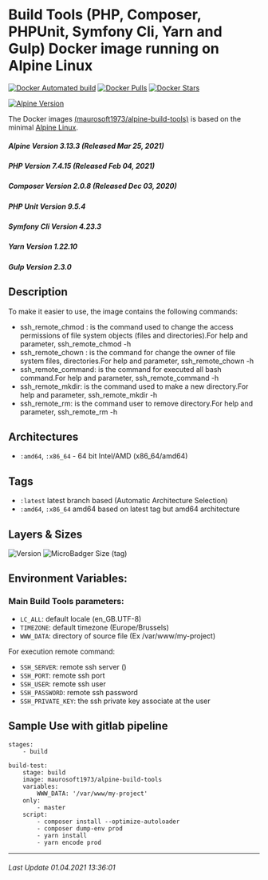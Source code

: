 # Build Tools (PHP, Composer, PHPUnit, Symfony Cli, Yarn and Gulp) Docker image running on Alpine Linux

[![Docker Automated build](https://img.shields.io/docker/automated/maurosoft1973/alpine-build-tools.svg?style=for-the-badge&logo=docker)](https://hub.docker.com/r/maurosoft1973/alpine-build-tools/)
[![Docker Pulls](https://img.shields.io/docker/pulls/maurosoft1973/alpine-build-tools.svg?style=for-the-badge&logo=docker)](https://hub.docker.com/r/maurosoft1973/alpine-build-tools/)
[![Docker Stars](https://img.shields.io/docker/stars/maurosoft1973/alpine-build-tools.svg?style=for-the-badge&logo=docker)](https://hub.docker.com/r/maurosoft1973/alpine-build-tools/)

[![Alpine Version](https://img.shields.io/badge/Alpine%20version-v3.13.3-green.svg?style=for-the-badge)](https://alpinelinux.org/)

The Docker images [(maurosoft1973/alpine-build-tools)](https://hub.docker.com/r/maurosoft1973/alpine-build-tools/) is based on the minimal [Alpine Linux](https://alpinelinux.org/).

##### Alpine Version 3.13.3 (Released Mar 25, 2021)
##### PHP Version 7.4.15 (Released Feb 04, 2021)
##### Composer Version 2.0.8 (Released Dec 03, 2020)
##### PHP Unit Version 9.5.4
##### Symfony Cli Version 4.23.3
##### Yarn Version 1.22.10
##### Gulp Version 2.3.0

## Description

To make it easier to use, the image contains the following commands:
- ssh_remote_chmod : is the command used to change the access permissions of file system objects (files and directories).For help and parameter, ssh_remote_chmod -h
- ssh_remote_chown : is the command for change the owner of file system files, directories.For help and parameter, ssh_remote_chown -h
- ssh_remote_command: is the command for executed all bash command.For help and parameter, ssh_remote_command -h
- ssh_remote_mkdir: is the command used to make a new directory.For help and parameter, ssh_remote_mkdir -h
- ssh_remote_rm: is the command user to remove directory.For help and parameter, ssh_remote_rm -h

## Architectures

* ```:amd64```, ```:x86_64``` - 64 bit Intel/AMD (x86_64/amd64)

## Tags

* ```:latest``` latest branch based (Automatic Architecture Selection)
* ```:amd64```, ```:x86_64```  amd64 based on latest tag but amd64 architecture

## Layers & Sizes

![Version](https://img.shields.io/badge/version-amd64-blue.svg?style=for-the-badge)
![MicroBadger Size (tag)](https://img.shields.io/docker/image-size/maurosoft1973/alpine-build-tools?style=for-the-badge)

## Environment Variables:

### Main Build Tools parameters:
* `LC_ALL`: default locale (en_GB.UTF-8)
* `TIMEZONE`: default timezone (Europe/Brussels)
* `WWW_DATA`: directory of source file (Ex /var/www/my-project)

For execution remote command:
* `SSH_SERVER`: remote ssh server ()
* `SSH_PORT`: remote ssh port
* `SSH_USER`: remote ssh user
* `SSH_PASSWORD`: remote ssh password
* `SSH_PRIVATE_KEY`: the ssh private key associate at the user

## Sample Use with gitlab pipeline

```yalm
stages:
    - build

build-test:
    stage: build
    image: maurosoft1973/alpine-build-tools
    variables:
        WWW_DATA: '/var/www/my-project'
    only:
        - master
    script:
        - composer install --optimize-autoloader
        - composer dump-env prod
        - yarn install
        - yarn encode prod
```

***
###### Last Update 01.04.2021 13:36:01

